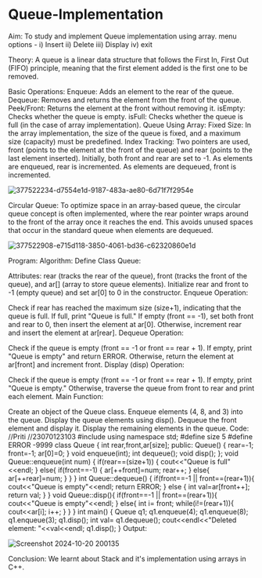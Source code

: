 # Queue-Implementation

Aim:
To study and implement Queue implementation using array. menu options - i) Insert ii) Delete iii) Display iv) exit

Theory:
A queue is a linear data structure that follows the First In, First Out (FIFO) principle, meaning that the first element added is the first one to be removed.

Basic Operations:
Enqueue: Adds an element to the rear of the queue.
Dequeue: Removes and returns the element from the front of the queue.
Peek/Front: Returns the element at the front without removing it.
isEmpty: Checks whether the queue is empty.
isFull: Checks whether the queue is full (in the case of array implementation).
Queue Using Array:
Fixed Size: In the array implementation, the size of the queue is fixed, and a maximum size (capacity) must be predefined.
Index Tracking: Two pointers are used, front (points to the element at the front of the queue) and rear (points to the last element inserted).
Initially, both front and rear are set to -1.
As elements are enqueued, rear is incremented.
As elements are dequeued, front is incremented.

![377522234-d7554e1d-9187-483a-ae80-6d71f7f2954e](https://github.com/user-attachments/assets/77357d92-bb01-4805-beaa-2a650baf18b5)

Circular Queue: To optimize space in an array-based queue, the circular queue concept is often implemented, where the rear pointer wraps around to the front of the array once it reaches the end. This avoids unused spaces that occur in the standard queue when elements are dequeued.

![377522908-e715d118-3850-4061-bd36-c62320860e1d](https://github.com/user-attachments/assets/2687a35f-d0c1-4331-b89b-ff14a03ea488)

Program:
Algorithm:
Define Class Queue:

Attributes: rear (tracks the rear of the queue), front (tracks the front of the queue), and ar[] (array to store queue elements).
Initialize rear and front to -1 (empty queue) and set ar[0] to 0 in the constructor.
Enqueue Operation:

Check if rear has reached the maximum size (size+1), indicating that the queue is full.
If full, print "Queue is full."
If empty (front == -1), set both front and rear to 0, then insert the element at ar[0].
Otherwise, increment rear and insert the element at ar[rear].
Dequeue Operation:

Check if the queue is empty (front == -1 or front == rear + 1).
If empty, print "Queue is empty" and return ERROR.
Otherwise, return the element at ar[front] and increment front.
Display (disp) Operation:

Check if the queue is empty (front == -1 or front == rear + 1).
If empty, print "Queue is empty."
Otherwise, traverse the queue from front to rear and print each element.
Main Function:

Create an object of the Queue class.
Enqueue elements (4, 8, and 3) into the queue.
Display the queue elements using disp().
Dequeue the front element and display it.
Display the remaining elements in the queue.
Code:
//Priti
//23070123103
#include<iostream>
using namespace std;
#define size 5
#define ERROR -9999
class Queue
{
    int rear,front,ar[size];
    public:
    Queue()
    {
        rear=-1;
        front=-1;
        ar[0]=0;
    }
    void enqueue(int);
    int dequeue();
    void disp();
};
void Queue::enqueue(int num)
{
    if(rear==(size+1))
    {
        cout<<"Queue is full"<<endl;
    }
    else{
        if(front==-1)
        {
            ar[++front]=num;
            rear++;
        }
        else{
            ar[++rear]=num;
        }
    }
}
int Queue::dequeue()
{
    if(front==-1 || front==(rear+1)){
        cout<<"Queue is empty"<<endl;
        return ERROR;
    }
    else {
        int val=ar[front++];
        return val;
    }
}
void Queue::disp(){
    if(front==-1 || front==(rear+1)){
        cout<<"Queue is empty"<<endl;
    }
    else{
        int i= front;
        while(i!=(rear+1)){
            cout<<ar[i];
            i++;
        }
    }
}
int main()
{
    Queue q1;
    q1.enqueue(4);
     q1.enqueue(8);
      q1.enqueue(3);
      q1.disp();
      int val= q1.dequeue();
      cout<<endl<<"Deleted element: "<<val<<endl;
      q1.disp();
}
Output:

![Screenshot 2024-10-20 200135](https://github.com/user-attachments/assets/e83fc32c-058a-44d6-8f83-be3fec276387)

Conclusion:
We learnt about Stack and it's implementation using arrays in C++.



